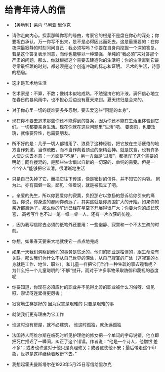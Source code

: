 #  给青年诗人的信
- 【奥地利】莱内·马利亚·里尔克


- 请你走向内心。探索那叫你写的缘由，考察它的根是不是盘在你心的深处；你要坦白承认，万一你写不出来，是不是必得因此而死去。这是最重要的：在你夜深最寂静的时刻问问自己：我必须写吗？你要在自身内挖掘一个深的答复。若是这个答复表示同意，而你也能够以一种坚强、单纯的“我必须”来对答那个严肃的问题，那么，你就根据这个需要去建造你的生活吧；你的生活直到它最寻常最细琐的时刻，都必须是这个创造冲动的标志和证明。
艺术的生活，诗意的栖居。
- 这才是艺术地生活

- 艺术家是：不算，不数；像树木似地成熟，不勉强挤它的汁液，满怀信心地立在春日的暴风雨中，也不担心后边没有夏天来到。夏天终归是会来的。

- 对于你心里一切的疑难要多多忍耐，要去爱这些“问题的本身”，

- 现在你不要去追求那些你还不能得到的答案，因为你还不能在生活里体验到它们。一切都要亲身生活。现在你就在这些问题里“生活”吧。
要面包，也要玫瑰，就像要异性，也需要朋友。
- 所不好的是：几乎一切人都错用了、浪费了这种经验，把它放在生活疲倦的地方当作刺激，当作疏散，而不当作向着顶点的聚精会神。就是饮食，也有许多人使之失去本意：一方面是“不足”，另一方面是“过度”，都搅浑了这个需要的明朗；同样搅混的，是那些生命借以自新的一切深的、单纯的需要。但是一个“个人”能够把它认清，很清晰地生活

- 只是自己失掉了它，而把它往下传递，像是密封的信件，并不知它的内容。
同为此，亦有孤僻一说，鄙见：俗着说，就是被孤立了吧。
- 。亲爱的先生，所以你要爱你的寂寞，负担那它以悠扬的怨诉给你引来的痛苦。你说，你身边的都同你疏远了，其实这就是你周围扩大的开始。如果你的亲近都离远了，那么你的旷远已经在星空下开展得很广大；你要为你的成长欢喜，
高考写作也不过一笔一纸一桌一人，还有一片收获的彷徨。
- ，因为我写信除去必须的纸笔外还要用：一些幽静、寂寞和一个不太生疏的时刻。

- 你想，如果春天要来大地就使它一点点地完成

- 如果一天我们洞察到他们的事务是贫乏的，他们的职业是枯僵的，跟生命没有关联，那么我们为什么不从自己世界的深处，从自己寂寞的广处（这寂寞的本身就是工作、地位、职业），和儿童一样把它们当作一种生疏的事去观看呢？为什么把一个儿童聪明的“不解”抛开，而对于许多事物采取防御和蔑视的态度呢

- 你要知道，你现在必须应付的职业并不见得比旁的职业被什么习俗呀、偏见呀、谬误呀连累得更厉害；

- 寂寞地生存是好的
因为寂寞是艰难的
只要是艰难的事

- 就使我们更有理由为它工作

- 谁这时没有房屋，就不必建筑，
谁这时孤独，就永远孤独

- 法国诗人阿维尔斯在临死时听见护理他的修女把一个单词的字母说错，他立即把死亡推迟了一瞬间，纠正了这个错误。作者说：“他是一个诗人，他憎恨‘差不多’；或者也许这对于他只是真理攸关；或者这使他不安；最后带走这个印象，世界是这样继续着敷衍下去。”

- 我想起霍夫曼斯塔尔在1923年5月25日写信给里尔克
